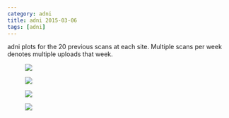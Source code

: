 ```yaml
---
category: adni
title: adni 2015-03-06
tags: [adni]
---
```

adni plots for the 20 previous scans at each site. Multiple scans per week denotes multiple uploads that week.
<figure>
    <a href="{{ production_url }}/spins/assets/images/adni/15-03-06_ADNI_QC.png"><img src="{{ production_url }}/spins/assets/images/adni/15-03-06_ADNI_QC.png"></a>
</figure>

<figure>
    <a href="{{ production_url }}/spins/assets/images/adni/15-03-06_ADNI_QC_CMH.png"><img src="{{ production_url }}/spins/assets/images/adni/15-03-06_ADNI_QC_CMH.png"></a>
</figure>

<figure>
    <a href="{{ production_url }}/spins/assets/images/adni/15-03-06_ADNI_QC_MRC.png"><img src="{{ production_url }}/spins/assets/images/adni/15-03-06_ADNI_QC_MRC.png"></a>
</figure>

<figure>
    <a href="{{ production_url }}/spins/assets/images/adni/15-03-06_ADNI_QC_ZHH.png"><img src="{{ production_url }}/spins/assets/images/adni/15-03-06_ADNI_QC_ZHH.png"></a>
</figure>

